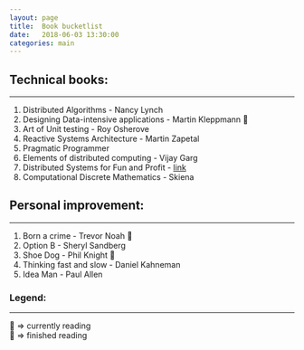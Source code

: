 ```yaml
---
layout: page
title:  Book bucketlist
date:   2018-06-03 13:30:00
categories: main
---
```


## Technical books:
-------------------
1. Distributed Algorithms - Nancy Lynch
2. Designing Data-intensive applications - Martin Kleppmann :seedling:
3. Art of Unit testing - Roy Osherove
4. Reactive Systems Architecture - Martin Zapetal
5. Pragmatic Programmer
6. Elements of distributed computing - Vijay Garg
7. Distributed Systems for Fun and Profit - [link][mixu]
8. Computational Discrete Mathematics - Skiena

## Personal improvement:
------------------------
1. Born a crime - Trevor Noah :seedling:
2. Option B - Sheryl Sandberg
3. Shoe Dog - Phil Knight :seedling:
4. Thinking fast and slow - Daniel Kahneman
5. Idea Man - Paul Allen

[mixu]: http://book.mixu.net/distsys/single-page.html

### Legend:
-----------
:seedling: => currently reading  
:evergreen_tree: => finished reading 